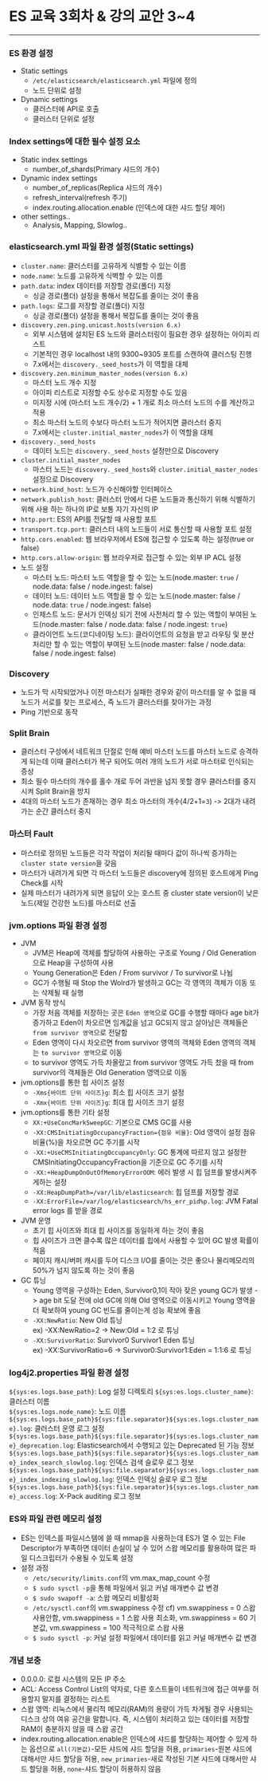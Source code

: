 # ES 교육 3회차 & 강의 교안 3~4

<hr>

### ES 환경 설정
* Static settings
  * `/etc/elasticsearch/elasticsearch.yml` 파일에 정의
  * 노드 단위로 설정
* Dynamic settings
  * 클러스터에 API로 호출
  * 클러스터 단위로 설정

### Index settings에 대한 필수 설정 요소
* Static index settings
  - number_of_shards(Primary 샤드의 개수)
* Dynamic index settings
  - number_of_replicas(Replica 샤드의 개수)
  - refresh_interval(refresh 주기)
  - index.routing.allocation.enable (인덱스에 대한 샤드 할당 제어)
* other settings..
  - Analysis, Mapping, Slowlog..

### elasticsearch.yml 파일 환경 설정(Static settings)
* `cluster.name`: 클러스터를 고유하게 식별할 수 있는 이름
* `node.name`: 노드를 고유하게 식벽할 수 있는 이름
* `path.data`: index 데이터를 저장할 경로(폴더) 지정
  * 싱글 경로(폴더) 설정을 통해서 복잡도를 줄이는 것이 좋음
* `path.logs`: 로그를 저장할 경로(폴더) 지정
  * 싱글 경로(폴더) 설정을 통해서 복잡도를 줄이는 것이 좋음
* `discovery.zen.ping.unicast.hosts(version 6.x)`
  * 외부 시스템에 설치된 ES 노드와 클러스터링이 필요한 경우 설정하는 아이피 리스트
  * 기본적인 경우 localhost 내의 9300~9305 포트를 스캔하여 클러스팅 진행
  * 7.x에서는 `discovery._seed_hosts`가 이 역할을 대체
* `discovery.zen.minimum_master_nodes(version 6.x)`
  * 마스터 노드 개수 지정
  * 아이피 리스트로 지정할 수도 상수로 지정할 수도 있음
  * 미지정 시에 (마스터 노드 개수/2) + 1 개로 최소 마스터 노드의 수를 계산하고 적용
  * 최소 마스터 노드의 수보다 마스터 노드가 적어지면 클러스터 중지
  * 7.x에서는 `cluster.initial_master_nodes`가 이 역할을 대체
* `discovery._seed_hosts`
  * 데이터 노드는 `discovery._seed_hosts` 설정만으로 Discovery
* `cluster.initial_master_nodes`
  * 마스터 노드는 `discovery._seed_hosts`와 `cluster.initial_master_nodes` 설정으로 Discovery  
* `network.bind_host`: 노드가 수신해야할 인터페이스
* `network.publish_host`: 클러스터 안에서 다른 노드들과 통신하기 위해 식별하기 위해 사용 하는 하나의 IP로 보통 자기 자신의 IP
* `http.port`: ES의 API를 전달할 때 사용할 포트
* `transport.tcp.port`: 클러스터 내의 노드들이 서로 통신할 때 사용할 포트 설정
* `http.cors.enabled`: 웹 브라우저에서 ES에 접근할 수 있도록 하는 설정(true or false)
* `http.cors.allow-origin`: 웹 브라우저로 접근할 수 있는 외부 IP ACL 설정
* 노드 설정
  * 마스터 노드: 마스터 노드 역할을 할 수 있는 노드(node.master: `true` / node.data: false / node.ingest: false)
  * 데이터 노드: 데이터 노드 역할을 할 수 있는 노드(node.master: false / node.data: `true` / node.ingest: false)
  * 인제스트 노드: 문서가 인덱싱 되기 전에 사전처리 할 수 있는 역할이 부여된 노드(node.master: false / node.data: false / node.ingest: `true`)
  * 클라이언트 노드(코디네이팅 노드): 클라이언트의 요청을 받고 라우팅 및 분산 처리만 할 수 있는 역할이 부여된 노드(node.master: false / node.data: false / node.ingest: false)

### Discovery
* 노드가 막 시작되었거나 이전 마스터가 실패한 경우와 같이 마스터를 알 수 없을 때 노드가 서로를 찾는 프로세스, 즉 노드가 클러스터를 찾아가는 과정
* Ping 기반으로 동작

### Split Brain
* 클러스터 구성에서 네트워크 단절로 인해 예비 마스터 노드를 마스터 노드로 승격하게 되는데 이때 클러스터가 복구 되어도 여러 개의 노드가 서로 마스터로 인식되는 증상
* 최소 필수 마스터의 개수를 홀수 개로 두어 과반을 넘지 못할 경우 클러스터를 중지 시켜 Split Brain을 방지
* 4대의 마스터 노드가 존재하는 경우 최소 마스터의 개수(4/2+1=`3`) -> 2대가 내려가는 순간 클러스터 중지

### 마스터 Fault
* 마스터로 정의된 노드들은 각각 작업이 처리될 때마다 값이 하나씩 증가하는 `cluster state version`을 갖음
* 마스터가 내려가게 되면 각 마스터 노드들은 discovery에 정의된 호스트에게 Ping Check를 시작
* 실제 마스터가 내려가게 되면 응답이 오는 호스트 중 cluster state version이 낮은 노드(제일 건강한 노드)를 마스터로 선출

### jvm.options 파일 환경 설정
* JVM
  * JVM은 Heap에 객체를 할당하여 사용하는 구조로 Young / Old Generation으로 Heap을 구성하여 사용
  * Young Generation은 Eden / From survivor / To survivor로 나뉨
  * GC가 수행될 때 Stop the Wolrd가 발생하고 GC는 각 영역의 객체가 이동 또는 삭제될 때 실행
* JVM 동작 방식
  * 가장 처음 객체를 저장하는 곳은 `Eden 영역`으로 GC를 수행할 때마다 age bit가 증가하고 Eden이 차오르면 임계값을 넘고 GC되지 않고 살아남은 객체들은 `from survivor 영역`으로 전달함
  * Eden 영역이 다시 차오르면 from survivor 영역의 객체와 Eden 영역의 객체는 `to survivor 영역`으로 이동
  * to survivor 영역도 가득 차올랐고 from survivor 영역도 가득 찼을 때 from survivor의 객체들은 Old Generation 영역으로 이동
* jvm.options를 통한 힙 사이즈 설정
  * `-Xms{바이트 단위 사이즈}g`: 최소 힙 사이즈 크기 설정
  * `-Xmx{바이트 단위 사이즈}g`: 최대 힙 사이즈 크기 설정
* jvm.options를 통한 기타 설정
  * `XX:+UseConcMarkSweepGC`: 기본으로 CMS GC를 사용
  * `-XX:CMSInitiatingOccupancyFraction={점유 비율}`: Old 영역이 설정 점유 비율(%)을 차오르면 GC 주기를 시작
  * `-XX:+UseCMSInitiatingOccupancyOnly`: GC 통계에 따르지 않고 설정한 CMSInitiatingOccupancyFraction을 기준으로 GC 주기를 시작
  * `-XX:+HeapDumpOnOutOfMemoryErrorOOM`: 에러 발생 시 힙 덤프를 발생시켜주게하는 설정
  * `-XX:HeapDumpPath=/var/lib/elasticsearch`: 힙 덤프를 저장할 경로
  * `-XX:ErrorFile=/var/log/elasticsearch/hs_err_pid%p.log`: JVM Fatal error logs 를 받을 경로
* JVM 운영
  * 초기 힙 사이즈와 최대 힙 사이즈를 동일하게 하는 것이 좋음
  * 힙 사이즈가 크면 클수록 많은 데이터를 힙에서 사용할 수 있어 GC 발생 확률이 적음
  * 페이지 캐시/버퍼 캐시를 두어 디스크 I/O를 줄이는 것은 좋으나 물리메모리의 50%가 넘지 않도록 하는 것이 좋음
* GC 튜닝
  * Young 영역을 구성하는 Eden, Survivor0,1이 작아 잦은 young GC가 발생 -> age bit 도달 전에 old GC에 의해 Old 영역으로 이동시키고 Young 영역을 더 확보하여 young GC 빈도를 줄이는게 성능 확보에 좋음
  * `-XX:NewRatio`: New Old 튜닝  
  ex) -XX:NewRatio=2 -> New:Old = 1:2 로 튜닝  
  * `-XX:SurvivorRatio`: Survivor0 Survivor1 Eden 튜닝  
  ex) -XX:SurvivorRatio=6 -> Survivor0:Survivor1:Eden = 1:1:6 로 튜닝

### log4j2.properties 파일 환경 설정
`${sys:es.logs.base_path}`: Log 설정 디렉토리
`${sys:es.logs.cluster_name}`: 클러스터 이름  
`${sys:es.logs.node_name}`: 노드 이름
`${sys:es.logs.base_path}${sys:file.separator}${sys:es.logs.cluster_name}.log`: 클러스터 운영 로그 설정  
`${sys:es.logs.base_path}${sys:file.separator}${sys:es.logs.cluster_name}_deprecation.log`: Elasticsearch에서 수행되고 있는 Deprecated 된 기능 정보  
`${sys:es.logs.base_path}${sys:file.separator}${sys:es.logs.cluster_name}_index_search_slowlog.log`: 인덱스 검색 슬로우 로그 정보  
`${sys:es.logs.base_path}${sys:file.separator}${sys:es.logs.cluster_name}_index_indexing_slowlog.log`: 인덱스 인덱싱 슬로우 로그 정보  
`${sys:es.logs.base_path}${sys:file.separator}${sys:es.logs.cluster_name}_access.log`: X-Pack auditing 로그 정보  

### ES와 파일 관련 메모리 설정
* ES는 인덱스를 파일시스템에 쓸 때 mmap을 사용하는데 ES가 열 수 있는 File Descriptor가 부족하면 데이터 손실이 날 수 있어 스왑 메모리를 활용하여 많은 파일 디스크립터가 수용될 수 있도록 설정
* 설정 과정
  * `/etc/security/limits.conf`의 vm.max_map_count 수정
  * `$ sudo sysctl -p`을 통해 파일에서 읽고 커널 매개변수 값 변경
  * `$ sudo swapoff -a`: 스왑 메모리 비활성화
  * `/etc/sysctl.conf`의 vm.swappiness 수정
    cf) vm.swappiness = 0	스왑 사용안함, vm.swappiness = 1	스왑 사용 최소화, vm.swappiness = 60	기본값, vm.swappiness = 100	적극적으로 스왑 사용
  * `$ sudo sysctl -p`: 커널 설정 파일에서 데이터를 읽고 커널 매개변수 값 변경


### 개념 보충
* 0.0.0.0: 로컬 시스템의 모든 IP 주소
* ACL: Access Control List의 약자로, 다른 호스트들이 네트워크에 접근 여부를 허용할지 말지를 결정하는 리스트
* 스왑 영역: 리눅스에서 물리적 메모리(RAM)의 용량이 가득 차게될 경우 사용되는 디스크 상의 여유 공간을 말합니다. 즉, 시스템이 처리하고 있는 데이터를 저장할 RAM이 충분하지 않을 때 스왑 공간
* index.routing.allocation.enable은 인덱스에 샤드를 할당하는 제어할 수 있게 하는 옵션으로 `all(기본값)`-모든 샤드에 샤드 할당을 허용, `primaries`-원본 샤드에 대해서만 샤드 할당을 허용, `new_primaries`-새로 작성된 기본 샤드에 대해서만 샤드 할당을 허용, `none`-샤드 할당이 허용하지 않음
